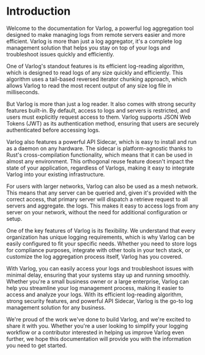 # Introduction

Welcome to the documentation for Varlog, a powerful log aggregation tool designed
to make managing logs from remote servers easier and more efficient. Varlog is
more than just a log aggregator, it's a complete log management solution that helps
you stay on top of your logs and troubleshoot issues quickly and efficiently.

One of Varlog's standout features is its efficient log-reading algorithm, which is
designed to read logs of any size quickly and efficiently. This algorithm uses a
tail-based reversed iterator chunking approach, which allows Varlog to read the most
recent output of any size log file in milliseconds.

But Varlog is more than just a log reader. It also comes with strong security
features built-in. By default, access to logs and servers is restricted, and users
must explicitly request access to them. Varlog supports JSON Web Tokens (JWT) as
its authentication method, ensuring that users are securely authenticated before
accessing logs.

Varlog also features a powerful API Sidecar, which is easy to install and run as a
daemon on any hardware. The sidecar is platform-agnostic thanks to Rust's 
cross-compilation functionality, which means that it can be used in almost any
environment. This orthogonal reuse feature doesn't impact the state of your
application, regardless of Varlogs, making it easy to integrate Varlog into your
existing infrastructure.

For users with larger networks, Varlog can also be used as a mesh network. This means
that any server can be queried and, given it's provided with the correct access,
that primary server will dispatch a retrieve request to all servers and aggregate. 
the logs. This makes it easy to access logs from any server on your network, without
the need for additional configuration or setup.

One of the key features of Varlog is its flexibility. We understand that every
organization has unique logging requirements, which is why Varlog can be easily
configured to fit your specific needs. Whether you need to store logs for compliance
purposes, integrate with other tools in your tech stack, or customize the log
aggregation process itself, Varlog has you covered.

With Varlog, you can easily access your logs and troubleshoot issues with minimal
delay, ensuring that your systems stay up and running smoothly. Whether you're a
small business owner or a large enterprise, Varlog can help you streamline your log
management process, making it easier to access and analyze your logs. With its
efficient log-reading algorithm, strong security features, and powerful API Sidecar,
Varlog is the go-to log management solution for any business.

We're proud of the work we've done to build Varlog, and we're excited to share it
with you. Whether you're a user looking to simplify your logging workflow or a
contributor interested in helping us improve Varlog even further, we hope this
documentation will provide you with the information you need to get started.
